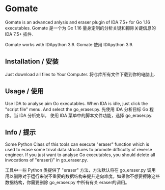 # Gomate
Gomate is an advanced anlysis and eraser plugin of IDA 7.5+ for Go 1.16 executables.
Gomate 是一个为 Go 1.16 量身定制的分析关键和擦除关键信息的 IDA 7.5+ 插件.

Gomate works with IDApython 3.9.
Gomate 使用 IDApython 3.9.

## Installation / 安装

Just download all files to Your Computer.
将仓库所有文件下载到你的电脑上.

## Usage / 使用
Use IDA to analyse aim Go executables. When IDA is idle, just click  the "script file" menu. And select the go_eraser.py.
先使用 IDA 分析目标 Go 程序。当 IDA 分析完毕， 使用 IDA 菜单中的脚本文件功能，选择 go_eraser.py.

## Info / 提示
Some Python Class of this tools can execute "eraser" function which is used to erase some trival data structures to promote difficulty of reverse engineer. If you just want to analyse Go executables, you should delete all invocations of "eraser()" in go_eraser.py.

工具中一些 Python 类提供了 "eraser" 方法，方法默认将在 go_eraser.py 调用用以删除对于运行来说不重要的数据结构来提升逆向难度。如果你不想要擦除这些数据结构，你需要删除 go_eraser.py 中所有有关 eraser的调用。
